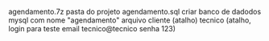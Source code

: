 agendamento.7z pasta do projeto
agendamento.sql criar banco de dadodos mysql com nome "agendamento"
arquivo
cliente (atalho)
tecnico (atalho, login para teste email tecnico@tecnico senha 123)
